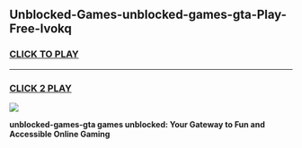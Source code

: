 
## Unblocked-Games-unblocked-games-gta-Play-Free-lvokq
<h3>
<a href="https://premium76.site?title=unblocked-games-gta&ref=12A">CLICK TO PLAY</a></h3>
<hr>

<h3>
<a href="https://premium76.site?title=unblocked-games-gta&ref=12A">CLICK 2 PLAY</a>
  
</h3>

<a href="https://premium76.site?title=unblocked-games-gta&ref=12A"><img src="https://clearcache.store/games.png"></a>


**unblocked-games-gta games unblocked: Your Gateway to Fun and Accessible Online Gaming**
